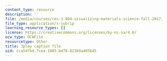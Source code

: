```yaml
---
content_type: resource
description: ''
file: /media/courses/res-3-004-visualizing-materials-science-fall-2017/cca54fbd7cea1085bd7882389a405645_zH76mIS0ARs.srt
file_type: application/x-subrip
learning_resource_types: []
license: https://creativecommons.org/licenses/by-nc-sa/4.0/
ocw_type: OCWFile
resourcetype: Other
title: 3play caption file
uid: cca54fbd-7cea-1085-bd78-82389a405645
---
```

